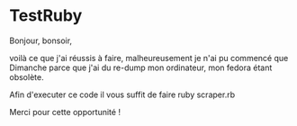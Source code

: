 # TestRuby

Bonjour, bonsoir,

voilà ce que j'ai réussis à faire, malheureusement je n'ai pu commencé que Dimanche parce que j'ai du re-dump mon ordinateur, 
mon fedora étant obsolète.

Afin d'executer ce code il vous suffit de faire ruby scraper.rb

Merci pour cette opportunité !
